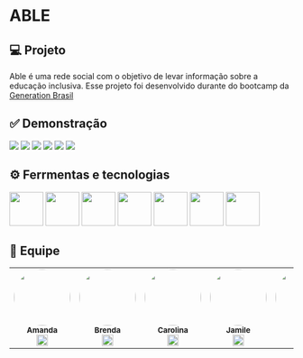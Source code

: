 # ABLE 

## 💻 Projeto
Able é uma rede social com o objetivo de levar informação sobre a educação inclusiva. 
Esse projeto foi desenvolvido durante do bootcamp da [Generation Brasil](https://brazil.generation.org/)

## ✅ Demonstração
<img  src="https://i.imgur.com/JoHYwr4.png" />
<img src="https://i.imgur.com/mzSs5my.png"/>
<img src="https://i.imgur.com/2tY5jKY.png"/>
<img src="https://i.imgur.com/OZorw4y.png"/>
<img src="https://i.imgur.com/DfKxX5O.png"/>
<img src="https://i.imgur.com/cNAom6R.png"/>

## ⚙ Ferrmentas e tecnologias
  
<img  src="https://cdn.jsdelivr.net/gh/devicons/devicon/icons/java/java-original.svg"  width="60"/> <img  src="https://cdn.jsdelivr.net/gh/devicons/devicon/icons/mysql/mysql-plain-wordmark.svg"  width="60"/> <img  src="https://cdn.jsdelivr.net/gh/devicons/devicon/icons/spring/spring-original-wordmark.svg"  width="60"/> <img  src="https://cdn.jsdelivr.net/gh/devicons/devicon/icons/html5/html5-plain-wordmark.svg"  width="60"/> <img  src="https://cdn.jsdelivr.net/gh/devicons/devicon/icons/css3/css3-plain-wordmark.svg"  width="60"/> <img  src="https://cdn.jsdelivr.net/gh/devicons/devicon/icons/typescript/typescript-original.svg"  width="60"/> <img  src="https://cdn.jsdelivr.net/gh/devicons/devicon/icons/react/react-original-wordmark.svg"  width="60"/>

## 👤 Equipe
<table>
<tr>
<td  align="center"><a  href="https://linktr.ee/amandaribeiro0" ><img  style="border-radius: 50%;"  src="https://i.imgur.com/lqb9Avx.jpg"  width="100px;" alt=""/><br /><sub><b>Amanda </b></sub></a><br /><a  href="https://www.linkedin.com/in/amanda--costa/"  title="linkedin"><img  src="https://cdn.jsdelivr.net/gh/devicons/devicon/icons/linkedin/linkedin-original.svg"  width="20"/></a>
</td>

<td  align="center"><a  href="https://linktr.ee/brenda_ramos_bezerra"><img  style="border-radius: 50%;"  src="https://i.imgur.com/6qxLhZ0.jpg"  width="100px;"  alt=""/><br /><sub><b>Brenda</b></sub></a><br /><a  href="http://linkedin.com/in/brenda-ramos-bezerra/"  title="linkedin"><img  src="https://cdn.jsdelivr.net/gh/devicons/devicon/icons/linkedin/linkedin-original.svg"  width="20"/></a>

</td>

<td  align="center"><a  href="https://linktr.ee/carolfaraujo"><img  style="border-radius: 50%;"  src="https://i.imgur.com/BM2JKGX.png"  width="100px;"  alt=""/><br /><sub><b>Carolina</b></sub></a><br /><a  href="https://www.linkedin.com/in/carolinafaraujo/"  title="linkedin"><img  src="https://cdn.jsdelivr.net/gh/devicons/devicon/icons/linkedin/linkedin-original.svg"  width="20"/></a>

</td>

<td  align="center"><a  href="https://github.com/fariasjamile"><img  style="border-radius: 50%;"  src="https://i.imgur.com/206bJCK.jpg"  width="100px;"  alt=""/><br /><sub><b>Jamile</b></sub></a><br /><a  href="https://www.linkedin.com/in/jamilefarias/"  title="linkedin"><img  src="https://cdn.jsdelivr.net/gh/devicons/devicon/icons/linkedin/linkedin-original.svg"  width="20"/></a>

</td>

<td  align="center"><a  href="https://github.com/laisfaustino"><img  style="border-radius: 50%;"  src="https://i.imgur.com/fCgovgR.jpg"  width="100px;"  alt=""/><br /><sub><b>Lais</b></sub></a><br /><a  href="https://www.linkedin.com/in/lais-rodrigues-faustino-gomes/"  title="linkedin"><img  src="https://cdn.jsdelivr.net/gh/devicons/devicon/icons/linkedin/linkedin-original.svg"  width="20"/></a>

</td>

<td  align="center"><a  href="https://linktr.ee/thiagoatl_"><img  style="border-radius: 50%;"  src="https://i.imgur.com/EW3cTx1.png"  width="100px;"  alt=""/><br /><sub><b>Thiago</b></sub></a><br /><a  href="https://www.linkedin.com/in/thiagoatl/"  title="linkedin"><img  src="https://cdn.jsdelivr.net/gh/devicons/devicon/icons/linkedin/linkedin-original.svg"  width="20"/></a>

</td>

</table>
